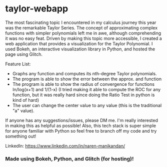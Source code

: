 # taylor-webapp

The most fascinating topic I encountered in my calculus journey this year was the remarkable Taylor Series. The concept of approximating complex functions with simpler polynomials left me in awe, although comprehending it was no easy feat. Driven by making this topic more accessible, I created a web application that provides a visualization for the Taylor Polynomial. I used Bokeh, an interactive visualization library in Python, and hosted the page using Glitch.

Feature List:
- Graphs any function and computes its nth-degree Taylor polynomials.
- The program is able to show the error between the approx. and function
- The program is able to show the radius of convergence for functions ln/log(x+1) and 1/(1-x) (I tried making it able to compute the ROC for any function, but it was really hard since doing the Ratio Test in python is kind of hard)
- The user can change the center value to any value (this is the traditional "a" value).

If anyone has any suggestions/issues, please DM me. I'm really interested in making this as helpful as possible! Also, this tech stack is super simple for anyone familiar with Python so feel free to branch off my code and try something out!

LinkedIn: https://www.linkedin.com/in/naren-manikandan/

### Made using Bokeh, Python, and Glitch (for hosting)!
